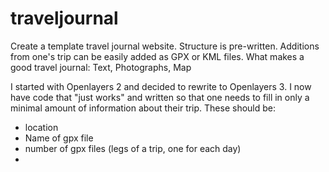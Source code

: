 # traveljournal
Create a template travel journal website. Structure is pre-written. Additions from one's trip can be easily added as 
GPX or KML files.
What makes a good travel journal: Text, Photographs, Map 

I started with Openlayers 2 and decided to rewrite to Openlayers 3. I now have code that "just works" and written so that one needs to fill in only a minimal amount of information
about their trip. These should be:
- location
- Name of gpx file
- number of gpx files (legs of a trip, one for each day)
-
